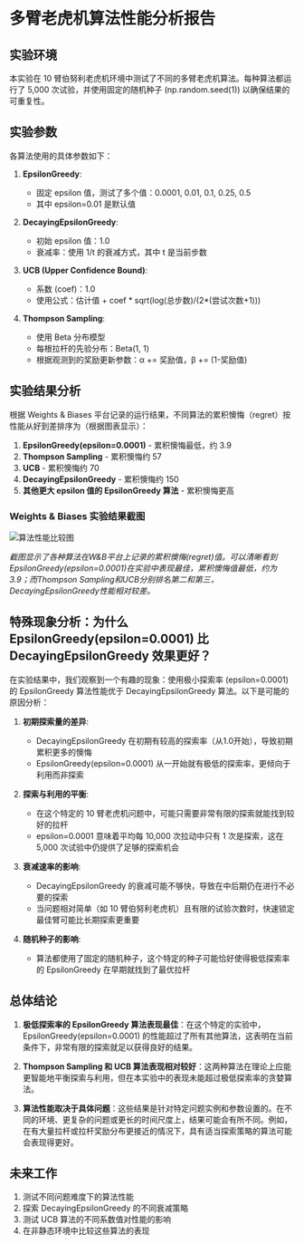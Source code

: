 # 多臂老虎机算法性能分析报告

## 实验环境

本实验在 10 臂伯努利老虎机环境中测试了不同的多臂老虎机算法。每种算法都运行了 5,000 次试验，并使用固定的随机种子 (np.random.seed(1)) 以确保结果的可重复性。

## 实验参数

各算法使用的具体参数如下：

1. **EpsilonGreedy**:
   - 固定 epsilon 值，测试了多个值：0.0001, 0.01, 0.1, 0.25, 0.5
   - 其中 epsilon=0.01 是默认值

2. **DecayingEpsilonGreedy**:
   - 初始 epsilon 值：1.0
   - 衰减率：使用 1/t 的衰减方式，其中 t 是当前步数

3. **UCB (Upper Confidence Bound)**:
   - 系数 (coef)：1.0
   - 使用公式：估计值 + coef * sqrt(log(总步数)/(2*(尝试次数+1)))

4. **Thompson Sampling**:
   - 使用 Beta 分布模型
   - 每根拉杆的先验分布：Beta(1, 1)
   - 根据观测到的奖励更新参数：α += 奖励值，β += (1-奖励值)

## 实验结果分析

根据 Weights & Biases 平台记录的运行结果，不同算法的累积懊悔（regret）按性能从好到差排序为（根据图表显示）：

1. **EpsilonGreedy(epsilon=0.0001)** - 累积懊悔最低，约 3.9
2. **Thompson Sampling** - 累积懊悔约 57
3. **UCB** - 累积懊悔约 70
4. **DecayingEpsilonGreedy** - 累积懊悔约 150
5. **其他更大 epsilon 值的 EpsilonGreedy 算法** - 累积懊悔更高

### Weights & Biases 实验结果截图

![算法性能比较图](https://api.wandb.ai/files/zuozuo/mab-experiments/workspace_screenshot.png)

*截图显示了各种算法在W&B平台上记录的累积懊悔(regret)值。可以清晰看到EpsilonGreedy(epsilon=0.0001)在实验中表现最佳，累积懊悔值最低，约为3.9；而Thompson Sampling和UCB分别排名第二和第三，DecayingEpsilonGreedy性能相对较差。*

## 特殊现象分析：为什么 EpsilonGreedy(epsilon=0.0001) 比 DecayingEpsilonGreedy 效果更好？

在实验结果中，我们观察到一个有趣的现象：使用极小探索率 (epsilon=0.0001) 的 EpsilonGreedy 算法性能优于 DecayingEpsilonGreedy 算法。以下是可能的原因分析：

1. **初期探索量的差异**:
   - DecayingEpsilonGreedy 在初期有较高的探索率（从1.0开始），导致初期累积更多的懊悔
   - EpsilonGreedy(epsilon=0.0001) 从一开始就有极低的探索率，更倾向于利用而非探索

2. **探索与利用的平衡**:
   - 在这个特定的 10 臂老虎机问题中，可能只需要非常有限的探索就能找到较好的拉杆
   - epsilon=0.0001 意味着平均每 10,000 次拉动中只有 1 次是探索，这在 5,000 次试验中仍提供了足够的探索机会

3. **衰减速率的影响**:
   - DecayingEpsilonGreedy 的衰减可能不够快，导致在中后期仍在进行不必要的探索
   - 当问题相对简单（如 10 臂伯努利老虎机）且有限的试验次数时，快速锁定最佳臂可能比长期探索更重要

4. **随机种子的影响**:
   - 算法都使用了固定的随机种子，这个特定的种子可能恰好使得极低探索率的 EpsilonGreedy 在早期就找到了最优拉杆

## 总体结论

1. **极低探索率的 EpsilonGreedy 算法表现最佳**：在这个特定的实验中，EpsilonGreedy(epsilon=0.0001) 的性能超过了所有其他算法，这表明在当前条件下，非常有限的探索就足以获得良好的结果。

2. **Thompson Sampling 和 UCB 算法表现相对较好**：这两种算法在理论上应能更智能地平衡探索与利用，但在本实验中的表现未能超过极低探索率的贪婪算法。

3. **算法性能取决于具体问题**：这些结果是针对特定问题实例和参数设置的。在不同的环境、更复杂的问题或更长的时间尺度上，结果可能会有所不同。例如，在有大量拉杆或拉杆奖励分布更接近的情况下，具有适当探索策略的算法可能会表现得更好。

## 未来工作

1. 测试不同问题难度下的算法性能
2. 探索 DecayingEpsilonGreedy 的不同衰减策略
3. 测试 UCB 算法的不同系数值对性能的影响
4. 在非静态环境中比较这些算法的表现

